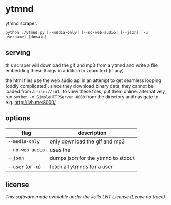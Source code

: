 ytmnd
=====

ytmnd scraper.

`python ./ytmnd.py [--media-only] [--no-web-audio] [--json] [-u username] [domain]`

serving
-------

this scraper will download the gif and mp3 from a ytmnd and write a file embedding these things in addition to zoom text (if any).

the html files use the web audio api in an attempt to get seamless looping (oddly complicated).  since they download binary data, they cannot be loaded from a `file://` url.. to view these files, put them online. alternatively, run `python -m SimpleHTTPServer 8000` from the directory and navigate to e.g. http://lvh.me:8000/

options
-------

| flag | description |
| -------------- | ----------------------- |
| `--media-only`   | only download the gif and mp3 |
| `--no-web-audio` | uses the <audio> tag instead of web audio |
| `--json`         | dumps json for the ytmnd to stdout |
| `--user` (or `-u`) | fetch all ytmnds for a user |

license
-------

_This software made available under the Jollo LNT License (Leave no trace)_

